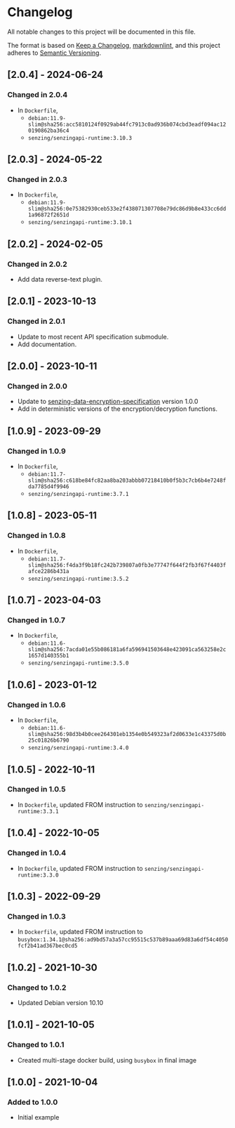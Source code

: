 # Changelog

All notable changes to this project will be documented in this file.

The format is based on [Keep a Changelog](https://keepachangelog.com/en/1.0.0/),
[markdownlint](https://dlaa.me/markdownlint/),
and this project adheres to [Semantic Versioning](https://semver.org/spec/v2.0.0.html).

## [2.0.4] - 2024-06-24

### Changed in 2.0.4

- In `Dockerfile`,
  - `debian:11.9-slim@sha256:acc5810124f0929ab44fc7913c0ad936b074cbd3eadf094ac120190862ba36c4`
  - `senzing/senzingapi-runtime:3.10.3`

## [2.0.3] - 2024-05-22

### Changed in 2.0.3

- In `Dockerfile`,
  - `debian:11.9-slim@sha256:0e75382930ceb533e2f438071307708e79dc86d9b8e433cc6dd1a96872f2651d`
  - `senzing/senzingapi-runtime:3.10.1`

## [2.0.2] - 2024-02-05

### Changed in 2.0.2

- Add data reverse-text plugin.

## [2.0.1] - 2023-10-13

### Changed in 2.0.1

- Update to most recent API specification submodule.
- Add documentation.

## [2.0.0] - 2023-10-11

### Changed in 2.0.0

- Update to [senzing-data-encryption-specification](https://github.com/Senzing/senzing-data-encryption-specification) version 1.0.0
- Add in deterministic versions of the encryption/decryption functions.

## [1.0.9] - 2023-09-29

### Changed in 1.0.9

- In `Dockerfile`,
  - `debian:11.7-slim@sha256:c618be84fc82aa8ba203abbb07218410b0f5b3c7cb6b4e7248fda7785d4f9946`
  - `senzing/senzingapi-runtime:3.7.1`

## [1.0.8] - 2023-05-11

### Changed in 1.0.8

- In `Dockerfile`,
  - `debian:11.7-slim@sha256:f4da3f9b18fc242b739807a0fb3e77747f644f2fb3f67f4403fafce2286b431a`
  - `senzing/senzingapi-runtime:3.5.2`

## [1.0.7] - 2023-04-03

### Changed in 1.0.7

- In `Dockerfile`,
  - `debian:11.6-slim@sha256:7acda01e55b086181a6fa596941503648e423091ca563258e2c1657d140355b1`
  - `senzing/senzingapi-runtime:3.5.0`

## [1.0.6] - 2023-01-12

### Changed in 1.0.6

- In `Dockerfile`,
  - `debian:11.6-slim@sha256:98d3b4b0cee264301eb1354e0b549323af2d0633e1c43375d0b25c01826b6790`
  - `senzing/senzingapi-runtime:3.4.0`

## [1.0.5] - 2022-10-11

### Changed in 1.0.5

- In `Dockerfile`, updated FROM instruction to `senzing/senzingapi-runtime:3.3.1`

## [1.0.4] - 2022-10-05

### Changed in 1.0.4

- In `Dockerfile`, updated FROM instruction to `senzing/senzingapi-runtime:3.3.0`

## [1.0.3] - 2022-09-29

### Changed in 1.0.3

- In `Dockerfile`, updated FROM instruction to `busybox:1.34.1@sha256:ad9bd57a3a57cc95515c537b89aaa69d83a6df54c4050fcf2b41ad367bec0cd5`

## [1.0.2] - 2021-10-30

### Changed to 1.0.2

- Updated Debian version 10.10

## [1.0.1] - 2021-10-05

### Changed to 1.0.1

- Created multi-stage docker build, using `busybox` in final image

## [1.0.0] - 2021-10-04

### Added to 1.0.0

- Initial example
